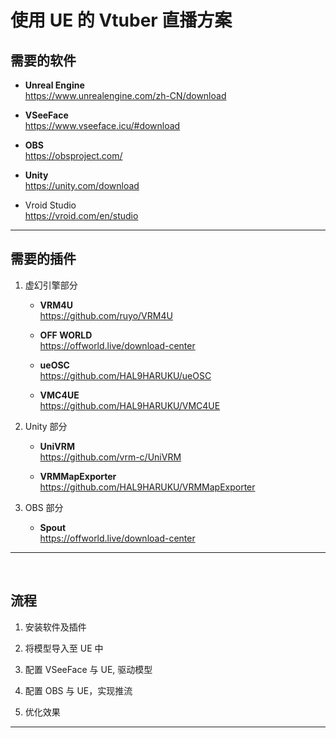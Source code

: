 # 使用 UE 的 Vtuber 直播方案

## 需要的软件

- **Unreal Engine**  
<https://www.unrealengine.com/zh-CN/download>  

- **VSeeFace**  
<https://www.vseeface.icu/#download>

- **OBS**  
<https://obsproject.com/>

- **Unity**  
<https://unity.com/download>

- Vroid Studio  
<https://vroid.com/en/studio>

---

## 需要的插件

1. 虚幻引擎部分  
    - **VRM4U**  
    <https://github.com/ruyo/VRM4U>

    - **OFF WORLD**  
    <https://offworld.live/download-center>

    - **ueOSC**  
    <https://github.com/HAL9HARUKU/ueOSC>

    - **VMC4UE**  
    <https://github.com/HAL9HARUKU/VMC4UE>  

2. Unity 部分  
    - **UniVRM**  
    <https://github.com/vrm-c/UniVRM>

    - **VRMMapExporter**  
    <https://github.com/HAL9HARUKU/VRMMapExporter>  

3. OBS 部分
    - **Spout**  
    <https://offworld.live/download-center>  
  
---  

<br>  

## 流程  

1. 安装软件及插件

2. 将模型导入至 UE 中

3. 配置 VSeeFace 与 UE, 驱动模型

4. 配置 OBS 与 UE，实现推流  

5. 优化效果  

---  
